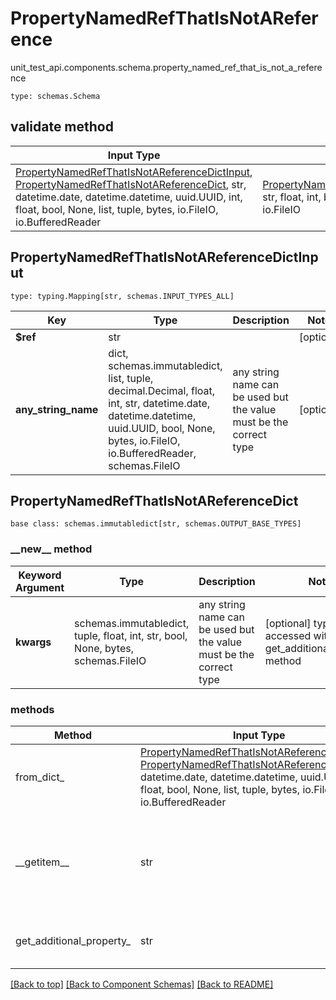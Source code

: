 # PropertyNamedRefThatIsNotAReference
unit_test_api.components.schema.property_named_ref_that_is_not_a_reference
```
type: schemas.Schema
```

## validate method
Input Type | Return Type | Notes
------------ | ------------- | -------------
[PropertyNamedRefThatIsNotAReferenceDictInput](#propertynamedrefthatisnotareferencedictinput), [PropertyNamedRefThatIsNotAReferenceDict](#propertynamedrefthatisnotareferencedict), str, datetime.date, datetime.datetime, uuid.UUID, int, float, bool, None, list, tuple, bytes, io.FileIO, io.BufferedReader | [PropertyNamedRefThatIsNotAReferenceDict](#propertynamedrefthatisnotareferencedict), str, float, int, bool, None, tuple, bytes, io.FileIO |

## PropertyNamedRefThatIsNotAReferenceDictInput
```
type: typing.Mapping[str, schemas.INPUT_TYPES_ALL]
```
Key | Type |  Description | Notes
------------ | ------------- | ------------- | -------------
**$ref** | str |  | [optional]
**any_string_name** | dict, schemas.immutabledict, list, tuple, decimal.Decimal, float, int, str, datetime.date, datetime.datetime, uuid.UUID, bool, None, bytes, io.FileIO, io.BufferedReader, schemas.FileIO | any string name can be used but the value must be the correct type | [optional]

## PropertyNamedRefThatIsNotAReferenceDict
```
base class: schemas.immutabledict[str, schemas.OUTPUT_BASE_TYPES]

```
### &lowbar;&lowbar;new&lowbar;&lowbar; method
Keyword Argument | Type | Description | Notes
---------------- | ---- | ----------- | -----
**kwargs** | schemas.immutabledict, tuple, float, int, str, bool, None, bytes, schemas.FileIO | any string name can be used but the value must be the correct type | [optional] typed value is accessed with the get_additional_property_ method

### methods
Method | Input Type | Return Type | Notes
------ | ---------- | ----------- | ------
from_dict_ | [PropertyNamedRefThatIsNotAReferenceDictInput](#propertynamedrefthatisnotareferencedictinput), [PropertyNamedRefThatIsNotAReferenceDict](#propertynamedrefthatisnotareferencedict), str, datetime.date, datetime.datetime, uuid.UUID, int, float, bool, None, list, tuple, bytes, io.FileIO, io.BufferedReader | [PropertyNamedRefThatIsNotAReferenceDict](#propertynamedrefthatisnotareferencedict), str, float, int, bool, None, tuple, bytes, io.FileIO | a constructor
&lowbar;&lowbar;getitem&lowbar;&lowbar; | str | schemas.immutabledict, str, float, int, bool, None, tuple, bytes, io.FileIO | This model has invalid python names so this method is used under the hood when you access instance["$ref"], 
get_additional_property_ | str | schemas.immutabledict, tuple, float, int, str, bool, None, bytes, schemas.FileIO, schemas.Unset | provides type safety for additional properties

[[Back to top]](#top) [[Back to Component Schemas]](../../../README.md#Component-Schemas) [[Back to README]](../../../README.md)
